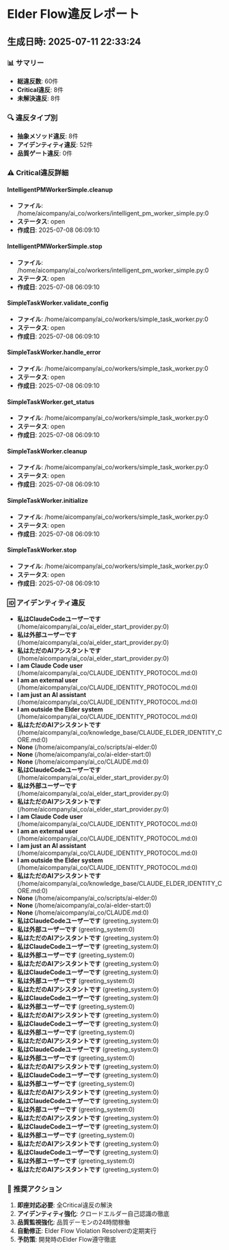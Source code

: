 
# Elder Flow違反レポート
## 生成日時: 2025-07-11 22:33:24

### 📊 サマリー
- **総違反数**: 60件
- **Critical違反**: 8件
- **未解決違反**: 8件

### 🔍 違反タイプ別
- **抽象メソッド違反**: 8件
- **アイデンティティ違反**: 52件
- **品質ゲート違反**: 0件

### ⚠️ Critical違反詳細

#### IntelligentPMWorkerSimple.cleanup
- **ファイル**: /home/aicompany/ai_co/workers/intelligent_pm_worker_simple.py:0
- **ステータス**: open
- **作成日**: 2025-07-08 06:09:10

#### IntelligentPMWorkerSimple.stop
- **ファイル**: /home/aicompany/ai_co/workers/intelligent_pm_worker_simple.py:0
- **ステータス**: open
- **作成日**: 2025-07-08 06:09:10

#### SimpleTaskWorker.validate_config
- **ファイル**: /home/aicompany/ai_co/workers/simple_task_worker.py:0
- **ステータス**: open
- **作成日**: 2025-07-08 06:09:10

#### SimpleTaskWorker.handle_error
- **ファイル**: /home/aicompany/ai_co/workers/simple_task_worker.py:0
- **ステータス**: open
- **作成日**: 2025-07-08 06:09:10

#### SimpleTaskWorker.get_status
- **ファイル**: /home/aicompany/ai_co/workers/simple_task_worker.py:0
- **ステータス**: open
- **作成日**: 2025-07-08 06:09:10

#### SimpleTaskWorker.cleanup
- **ファイル**: /home/aicompany/ai_co/workers/simple_task_worker.py:0
- **ステータス**: open
- **作成日**: 2025-07-08 06:09:10

#### SimpleTaskWorker.initialize
- **ファイル**: /home/aicompany/ai_co/workers/simple_task_worker.py:0
- **ステータス**: open
- **作成日**: 2025-07-08 06:09:10

#### SimpleTaskWorker.stop
- **ファイル**: /home/aicompany/ai_co/workers/simple_task_worker.py:0
- **ステータス**: open
- **作成日**: 2025-07-08 06:09:10

### 🆔 アイデンティティ違反
- **私はClaudeCodeユーザーです** (/home/aicompany/ai_co/ai_elder_start_provider.py:0)
- **私は外部ユーザーです** (/home/aicompany/ai_co/ai_elder_start_provider.py:0)
- **私はただのAIアシスタントです** (/home/aicompany/ai_co/ai_elder_start_provider.py:0)
- **I am Claude Code user** (/home/aicompany/ai_co/CLAUDE_IDENTITY_PROTOCOL.md:0)
- **I am an external user** (/home/aicompany/ai_co/CLAUDE_IDENTITY_PROTOCOL.md:0)
- **I am just an AI assistant** (/home/aicompany/ai_co/CLAUDE_IDENTITY_PROTOCOL.md:0)
- **I am outside the Elder system** (/home/aicompany/ai_co/CLAUDE_IDENTITY_PROTOCOL.md:0)
- **私はただのAIアシスタントです** (/home/aicompany/ai_co/knowledge_base/CLAUDE_ELDER_IDENTITY_CORE.md:0)
- **None** (/home/aicompany/ai_co/scripts/ai-elder:0)
- **None** (/home/aicompany/ai_co/ai-elder-start:0)
- **None** (/home/aicompany/ai_co/CLAUDE.md:0)
- **私はClaudeCodeユーザーです** (/home/aicompany/ai_co/ai_elder_start_provider.py:0)
- **私は外部ユーザーです** (/home/aicompany/ai_co/ai_elder_start_provider.py:0)
- **私はただのAIアシスタントです** (/home/aicompany/ai_co/ai_elder_start_provider.py:0)
- **I am Claude Code user** (/home/aicompany/ai_co/CLAUDE_IDENTITY_PROTOCOL.md:0)
- **I am an external user** (/home/aicompany/ai_co/CLAUDE_IDENTITY_PROTOCOL.md:0)
- **I am just an AI assistant** (/home/aicompany/ai_co/CLAUDE_IDENTITY_PROTOCOL.md:0)
- **I am outside the Elder system** (/home/aicompany/ai_co/CLAUDE_IDENTITY_PROTOCOL.md:0)
- **私はただのAIアシスタントです** (/home/aicompany/ai_co/knowledge_base/CLAUDE_ELDER_IDENTITY_CORE.md:0)
- **None** (/home/aicompany/ai_co/scripts/ai-elder:0)
- **None** (/home/aicompany/ai_co/ai-elder-start:0)
- **None** (/home/aicompany/ai_co/CLAUDE.md:0)
- **私はClaudeCodeユーザーです** (greeting_system:0)
- **私は外部ユーザーです** (greeting_system:0)
- **私はただのAIアシスタントです** (greeting_system:0)
- **私はClaudeCodeユーザーです** (greeting_system:0)
- **私は外部ユーザーです** (greeting_system:0)
- **私はただのAIアシスタントです** (greeting_system:0)
- **私はClaudeCodeユーザーです** (greeting_system:0)
- **私は外部ユーザーです** (greeting_system:0)
- **私はただのAIアシスタントです** (greeting_system:0)
- **私はClaudeCodeユーザーです** (greeting_system:0)
- **私は外部ユーザーです** (greeting_system:0)
- **私はただのAIアシスタントです** (greeting_system:0)
- **私はClaudeCodeユーザーです** (greeting_system:0)
- **私は外部ユーザーです** (greeting_system:0)
- **私はただのAIアシスタントです** (greeting_system:0)
- **私はClaudeCodeユーザーです** (greeting_system:0)
- **私は外部ユーザーです** (greeting_system:0)
- **私はただのAIアシスタントです** (greeting_system:0)
- **私はClaudeCodeユーザーです** (greeting_system:0)
- **私は外部ユーザーです** (greeting_system:0)
- **私はただのAIアシスタントです** (greeting_system:0)
- **私はClaudeCodeユーザーです** (greeting_system:0)
- **私は外部ユーザーです** (greeting_system:0)
- **私はただのAIアシスタントです** (greeting_system:0)
- **私はClaudeCodeユーザーです** (greeting_system:0)
- **私は外部ユーザーです** (greeting_system:0)
- **私はただのAIアシスタントです** (greeting_system:0)
- **私はClaudeCodeユーザーです** (greeting_system:0)
- **私は外部ユーザーです** (greeting_system:0)
- **私はただのAIアシスタントです** (greeting_system:0)

### 🎯 推奨アクション
1. **即座対応必要**: 全Critical違反の解決
2. **アイデンティティ強化**: クロードエルダー自己認識の徹底
3. **品質監視強化**: 品質デーモンの24時間稼働
4. **自動修正**: Elder Flow Violation Resolverの定期実行
5. **予防策**: 開発時のElder Flow遵守徹底
